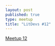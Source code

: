 ```yaml
---
layout: post
published: true
type: meetup
title: "LitDevs #12"
---
```


[Meetup 12](https://base58btc.notion.site/Meetup-12-Aug-10-2023-fd411985e4f94cc6b7c1510956157ded)